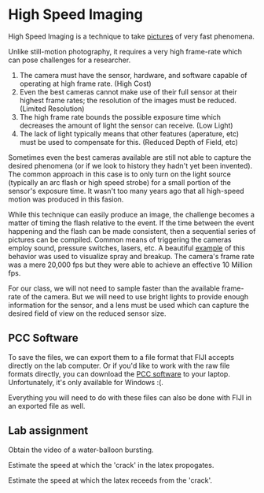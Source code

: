 # High Speed Imaging
High Speed Imaging is a technique to take [pictures](https://edgerton.mit.edu/high-speed-imaging/high-speed-images) of very fast phenomena.

Unlike still-motion photography, it requires a very high frame-rate which can pose challenges for a researcher.
1) The camera must have the sensor, hardware, and software capable of operating at high frame rate. (High Cost)
2) Even the best cameras cannot make use of their full sensor at their highest frame rates; the resolution of the images must be reduced. (Limited Resolution)
3) The high frame rate bounds the possible exposure time which decreases the amount of light the sensor can receive. (Low Light)
4) The lack of light typically means that other features (aperature, etc) must be used to compensate for this. (Reduced Depth of Field, etc)

Sometimes even the best cameras available are still not able to capture the desired phenomena (or if we look to history they hadn't yet been invented).
The common approach in this case is to only turn on the light source (typically an arc flash or high speed strobe) for a small portion of the sensor's exposure time.
It wasn't too many years ago that all high-speed motion was produced in this fasion.

While this technique can easily produce an image, the challenge becomes a matter of timing the flash relative to the event.
If the time between the event happening and the flash can be made consistent, then a sequential series of pictures can be compiled.
Common means of triggering the cameras employ sound, pressure switches, lasers, etc.
A beautiful [example](https://gfm.aps.org/meetings/dfd-2014/5408ec6e69702d07711b0200) of this behavior was used to visualize spray and breakup. The camera's frame rate was a mere 20,000 fps but they were able to achieve an effective 10 Million fps.

For our class, we will not need to sample faster than the available frame-rate of the camera.
But we will need to use bright lights to provide enough information for the sensor, and a lens must be used which can capture the desired field of view on the reduced sensor size.

## PCC Software
To save the files, we can export them to a file format that FIJI accepts directly on the lab computer. Or if you'd like to work with the raw file formats directly, you can download the [PCC software](https://phantomhighspeed-service.force.com/?section=PCCSoftware) to your laptop. Unfortunately, it's only available for Windows :(.

Everything you will need to do with these files can also be done with FIJI in an exported file as well.

## Lab assignment
Obtain the video of a water-balloon bursting.

Estimate the speed at which the 'crack' in the latex propogates.

Estimate the speed at which the latex receeds from the 'crack'.
